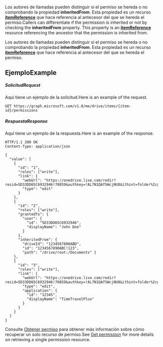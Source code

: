 <span data-ttu-id="8af0a-p103">Los autores de llamadas pueden distinguir si el permiso se hereda o no comprobando la propiedad **inheritedFrom**. Esta propiedad es un recurso [**itemReference**](../resources/itemreference.md) que hace referencia al antecesor del que se hereda el permiso.</span><span class="sxs-lookup"><span data-stu-id="8af0a-p103">Callers can differentiate if the permission is inherited or not by checking the **inheritedFrom** property. This property is an [**itemReference**](../resources/itemreference.md) resource referencing the ancestor that the permission is inherited from.</span></span>

Los autores de llamadas pueden distinguir si el permiso se hereda o no comprobando la propiedad **inheritedFrom**. Esta propiedad es un recurso [**itemReference**](../resources/itemreference.md) que hace referencia al antecesor del que se hereda el permiso.

## <span data-ttu-id="8af0a-138">Ejemplo</span><span class="sxs-lookup"><span data-stu-id="8af0a-138">Example</span></span>
<a id="example" class="xliff"></a>
##### <span data-ttu-id="8af0a-139">Solicitud</span><span class="sxs-lookup"><span data-stu-id="8af0a-139">Request</span></span>
<a id="request" class="xliff"></a>
<span data-ttu-id="8af0a-140">Aquí tiene un ejemplo de la solicitud.</span><span class="sxs-lookup"><span data-stu-id="8af0a-140">Here is an example of the request.</span></span>
<!-- {
  "blockType": "request",
  "name": "get_permissions"
}-->
```http
GET https://graph.microsoft.com/v1.0/me/drive/items/{item-id}/permissions
```


##### <span data-ttu-id="8af0a-141">Respuesta</span><span class="sxs-lookup"><span data-stu-id="8af0a-141">Response</span></span>
<a id="response" class="xliff"></a>
<span data-ttu-id="8af0a-142">Aquí tiene un ejemplo de la respuesta.</span><span class="sxs-lookup"><span data-stu-id="8af0a-142">Here is an example of the response.</span></span>
<!-- {
  "blockType": "response",
  "truncated": true,
  "@odata.type": "microsoft.graph.permission",
  "isCollection": true
} -->
```http
HTTP/1.1 200 OK
Content-Type: application/json

{
  "value": [
    {
      "id": "1",
      "roles": ["write"],
      "link": {
        "webUrl": "https://onedrive.live.com/redir?resid=5D33DD65C6932946!70859&authkey=!AL7N1QAfSWcjNU8&ithint=folder%2cgif",
        "type": "edit"
      }
    },
    {
      "id": "2",
      "roles": ["write"],
      "grantedTo": {
        "user": {
          "id": "5D33DD65C6932946",
          "displayName": "John Doe"
        }
      },
      "inheritedFrom": {
        "driveId": "1234567890ABD",
        "id": "1234567890ABC!123",
        "path": "/drive/root:/Documents" }
    },
    {
      "id": "3",
      "roles": ["write"],
      "link": {
        "webUrl": "https://onedrive.live.com/redir?resid=5D33DD65C6932946!70859&authkey=!AL7N1QAfSWcjNU8&ithint=folder%2cgif",
        "type": "edit",
        "application": {
          "id": "12345",
          "displayName": "TimeTravelPlus"
        }
      }
    }
  ]
}
```

<span data-ttu-id="8af0a-143">Consulte [Obtener permiso](permission_get.md) para obtener más información sobre cómo recuperar un solo recurso de permiso.</span><span class="sxs-lookup"><span data-stu-id="8af0a-143">See [Get permission](permission_get.md) for more details on retrieving a single permission resource.</span></span>


<!-- uuid: 8fcb5dbc-d5aa-4681-8e31-b001d5168d79
2015-10-25 14:57:30 UTC -->
<!-- {
  "type": "#page.annotation",
  "description": "List permissions",
  "keywords": "",
  "section": "documentation",
  "tocPath": "OneDrive/Item/List permissions"
}-->
